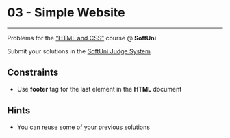 ﻿# 03 - Simple Website
------
Problems for the [“HTML and CSS”](#) course @ **SoftUni**

Submit your solutions in the [SoftUni Judge System](https://judge.softuni.bg/Contests/#!/List/ByCategory/165/HTML-and-CSS)

## Constraints
<!-- * Change the **title** -->
<!-- * Create a **header** inside the body
    * Use **nav** tag to create a navigation
    * Use **ul** tag to create an unordered list
    * Use **li** tags for list items with hyperlinks (**<a href=...**) inside them -->
<!-- * Use **main** tag for the main content
    * Create a **section** inside the **main** with title and two articles
        - Each **article** has a **header** and a **paragraph**
        - Each **header** has an **h3** title and a **paragraph** -->
* Use **footer** tag for the last element in the **HTML** document

## Hints
* You can reuse some of your previous solutions